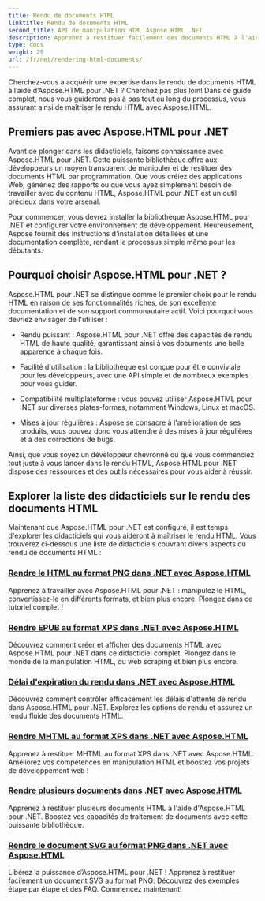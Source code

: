```yaml
---
title: Rendu de documents HTML
linktitle: Rendu de documents HTML
second_title: API de manipulation HTML Aspose.HTML .NET
description: Apprenez à restituer facilement des documents HTML à l'aide des didacticiels Aspose.HTML pour .NET. Explorez une liste complète de didacticiels pour maîtriser le rendu HTML.
type: docs
weight: 29
url: /fr/net/rendering-html-documents/
---
```


Cherchez-vous à acquérir une expertise dans le rendu de documents HTML à l’aide d’Aspose.HTML pour .NET ? Cherchez pas plus loin! Dans ce guide complet, nous vous guiderons pas à pas tout au long du processus, vous assurant ainsi de maîtriser le rendu HTML avec Aspose.HTML.

## Premiers pas avec Aspose.HTML pour .NET

Avant de plonger dans les didacticiels, faisons connaissance avec Aspose.HTML pour .NET. Cette puissante bibliothèque offre aux développeurs un moyen transparent de manipuler et de restituer des documents HTML par programmation. Que vous créiez des applications Web, génériez des rapports ou que vous ayez simplement besoin de travailler avec du contenu HTML, Aspose.HTML pour .NET est un outil précieux dans votre arsenal.

Pour commencer, vous devrez installer la bibliothèque Aspose.HTML pour .NET et configurer votre environnement de développement. Heureusement, Aspose fournit des instructions d'installation détaillées et une documentation complète, rendant le processus simple même pour les débutants.

## Pourquoi choisir Aspose.HTML pour .NET ?

Aspose.HTML pour .NET se distingue comme le premier choix pour le rendu HTML en raison de ses fonctionnalités riches, de son excellente documentation et de son support communautaire actif. Voici pourquoi vous devriez envisager de l'utiliser :

- Rendu puissant : Aspose.HTML pour .NET offre des capacités de rendu HTML de haute qualité, garantissant ainsi à vos documents une belle apparence à chaque fois.

- Facilité d'utilisation : la bibliothèque est conçue pour être conviviale pour les développeurs, avec une API simple et de nombreux exemples pour vous guider.

- Compatibilité multiplateforme : vous pouvez utiliser Aspose.HTML pour .NET sur diverses plates-formes, notamment Windows, Linux et macOS.

- Mises à jour régulières : Aspose se consacre à l'amélioration de ses produits, vous pouvez donc vous attendre à des mises à jour régulières et à des corrections de bugs.

Ainsi, que vous soyez un développeur chevronné ou que vous commenciez tout juste à vous lancer dans le rendu HTML, Aspose.HTML pour .NET dispose des ressources et des outils nécessaires pour vous aider à réussir.

## Explorer la liste des didacticiels sur le rendu des documents HTML

Maintenant que Aspose.HTML pour .NET est configuré, il est temps d'explorer les didacticiels qui vous aideront à maîtriser le rendu HTML. Vous trouverez ci-dessous une liste de didacticiels couvrant divers aspects du rendu de documents HTML :

### [Rendre le HTML au format PNG dans .NET avec Aspose.HTML](./render-html-as-png/)
Apprenez à travailler avec Aspose.HTML pour .NET : manipulez le HTML, convertissez-le en différents formats, et bien plus encore. Plongez dans ce tutoriel complet !
### [Rendre EPUB au format XPS dans .NET avec Aspose.HTML](./render-epub-as-xps/)
Découvrez comment créer et afficher des documents HTML avec Aspose.HTML pour .NET dans ce didacticiel complet. Plongez dans le monde de la manipulation HTML, du web scraping et bien plus encore.
### [Délai d'expiration du rendu dans .NET avec Aspose.HTML](./rendering-timeout/)
Découvrez comment contrôler efficacement les délais d'attente de rendu dans Aspose.HTML pour .NET. Explorez les options de rendu et assurez un rendu fluide des documents HTML.
### [Rendre MHTML au format XPS dans .NET avec Aspose.HTML](./render-mhtml-as-xps/)
 Apprenez à restituer MHTML au format XPS dans .NET avec Aspose.HTML. Améliorez vos compétences en manipulation HTML et boostez vos projets de développement web !
### [Rendre plusieurs documents dans .NET avec Aspose.HTML](./render-multiple-documents/)
Apprenez à restituer plusieurs documents HTML à l'aide d'Aspose.HTML pour .NET. Boostez vos capacités de traitement de documents avec cette puissante bibliothèque.
### [Rendre le document SVG au format PNG dans .NET avec Aspose.HTML](./render-svg-doc-as-png/)
Libérez la puissance d’Aspose.HTML pour .NET ! Apprenez à restituer facilement un document SVG au format PNG. Découvrez des exemples étape par étape et des FAQ. Commencez maintenant!
